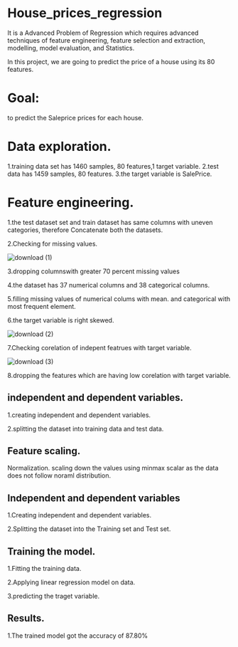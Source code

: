 
# House_prices_regression

It is a Advanced Problem of Regression which requires advanced techniques of feature engineering, 
feature selection and extraction, modelling, model evaluation, and Statistics.

In this project, we are going to predict the price of a house using its 80 features.

# Goal:
to predict the Saleprice prices for each house.

# Data exploration.
1.training data set has 1460 samples, 80 features,1 target variable.
2.test data has 1459 samples, 80 features.
3.the target variable is SalePrice.

# Feature engineering.
1.the test dataset set and train dataset has same columns with uneven categories, therefore Concatenate both the datasets.

2.Checking for missing values.

![download (1)](https://user-images.githubusercontent.com/95433685/147868315-e3ea1984-8e0e-44ef-b57d-9d1aab18f466.png)

3.dropping columnswith greater 70 percent missing values

4.the dataset has 37 numerical columns and 38 categorical columns.

5.filling  missing values of numerical colums with mean.
and categorical with most frequent element.

6.the target variable is right skewed.

![download (2)](https://user-images.githubusercontent.com/95433685/147868732-ae0b5104-fa9a-4489-84bb-59b6500f4c70.png)

7.Checking corelation of indepent featrues with target variable.

![download (3)](https://user-images.githubusercontent.com/95433685/147868783-b9b1cd61-caaa-4c7e-842f-b45d5af54ea2.png)

8.dropping the features which are having low corelation with target variable.

## independent and dependent variables.

1.creating independent and dependent variables.

2.splitting the dataset into training data and test data.

## Feature scaling.

Normalization.
scaling down the values using minmax scalar as the data does not follow noraml distribution.

## Independent and dependent variables

1.Creating independent and dependent variables.

2.Splitting the dataset into the Training set and Test set.
## Training the model.
1.Fitting the training data.

2.Applying linear regression model on data.

3.predicting the traget variable.



## Results.

1.The trained model got the accuracy of 87.80%